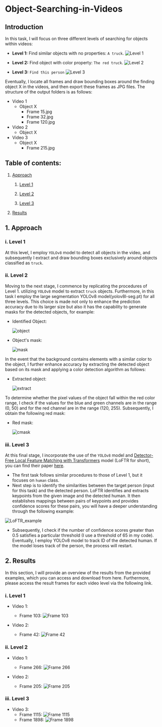 # Object-Searching-in-Videos

## Introduction
In this task, I will focus on three different levels of searching for objects within videos:
- **Level 1:** Find similar objects with no properties: `A truck`.
  ![Level 1](https://github.com/khoi03/Object-Searching-in-Videos/assets/80579165/67b249bc-3fa2-46ce-9d84-fdb7d3ffe977)

- **Level 2:** Find object with color property: `The red truck`.
  ![Level 2](https://github.com/khoi03/Object-Searching-in-Videos/assets/80579165/ebcea93c-e56f-4110-9e7e-2fe7ffe8737d)

- **Level 3:** `Find this person`
  ![Level 3](https://github.com/khoi03/Object-Searching-in-Videos/assets/80579165/604f2c98-73e1-499d-8ad2-8be2034fd002)

Eventually, I locate all frames and draw bounding boxes around the finding object X in the videos, and then export these frames as JPG files. The structure of the output folders is as follows:
- Video 1
  - Object X
    - Frame 15.jpg
    - Frame 32.jpg
    - Frame 120.jpg
- Video 2
  - Object X
- Video 3
  - Object X
    - Frame 215.jpg


## Table of contents:

1. [Approach](https://github.com/khoi03/Object-Searching-in-Videos#1-approach)

    1. [Level 1](https://github.com/khoi03/Object-Searching-in-Videos#i-level-1)
    
    2. [Level 2](https://github.com/khoi03/Object-Searching-in-Videos#ii-level-2)
    
    3. [Level 3](https://github.com/khoi03/Object-Searching-in-Videos#iii-level-3)
     
2. [Results](https://github.com/khoi03/Object-Searching-in-Videos#2-results)

## 1. Approach
### i. Level 1
At this level, I employ `YOLOv8` model to detect all objects in the video, and subsequently I extract and draw bounding boxes exclusively around objects classified as `truck`.

### ii. Level 2
Moving to the next stage, I commence by replicating the procedures of Level 1. utilizing `YOLOv8` model to extract `truck` objects. Furthermore, in this task I employ the large segmentation YOLOv8 model(yolov8l-seg.pt) for all three levels. This choice is made not only to enhance the prediction accuracy due to its larger size but also it has the capability to generate masks for the detected objects, for example:

- Identified Object:
  
  ![object](https://github.com/khoi03/Object-Searching-in-Videos/assets/80579165/1149a79b-00a3-42bc-ba40-005ca8702b0f)

- Object's mask:
  
  ![mask](https://github.com/khoi03/Object-Searching-in-Videos/assets/80579165/eb8dc3d3-2116-4391-b9e6-70a0447e7002)

In the event that the background contains elements with a similar color to the object, I further enhance accuracy by extracting the detected object based on its mask and applying a color detection algorithm as follows:

- Extracted object:
  
  ![extract](https://github.com/khoi03/Object-Searching-in-Videos/assets/80579165/543772d6-9b6f-4907-b453-26fb30ac7509)

To determine whether the pixel values of the object fall within the red color range, I check if the values for the blue and green channels are in the range (0, 50) and for the red channel are in the range (120, 255). Subsequently, I obtain the following red mask:

- Red mask:
  
  ![cmask](https://github.com/khoi03/Object-Searching-in-Videos/assets/80579165/c92b395d-4924-4923-a60d-ba56ed56d242)

### iii. Level 3
At this final stage, I incorporate the use of the `YOLOv8` model and [Detector-Free Local Feature Matching with Transformers](https://github.com/zju3dv/LoFTR) model (LoFTR for short), you can find their paper [here](https://arxiv.org/pdf/2104.00680.pdf). 
- The first task follows similar procedures to those of Level 1, but it focuses on `human` class.
- Next step is to identify the similarities between the target person (input for this task) and the detected person. LoFTR identifies and extracts keypoints from the given image and the detected human. It then establishes mappings between pairs of keypoints and provides confidence scores for these pairs, you will have a deeper understanding through the following example:

![LoFTR_example](https://github.com/khoi03/Object-Searching-in-Videos/assets/80579165/ddb980f1-11cc-41df-a1fa-accee8880bab)

- Subsequently, I check if the number of confidence scores greater than 0.5 satisfies a particular threshold (I use a threshold of 65 in my code). Eventually, I employ YOLOv8 model to track ID of the detected human. If the model loses track of the person, the process will restart.
  
## 2. Results
In this section, I will provide an overview of the results from the provided examples, which you can access and download from here. Furthermore, please access the result frames for each video level via the following link.
### i. Level 1
- Video 1:
  - Frame 103: 
    ![Frame 103](https://github.com/khoi03/Object-Searching-in-Videos/assets/80579165/1fc96bc7-5b0b-46ae-87cd-ab170ca52ccb)

- Video 2:
  - Frame 42:
    ![Frame 42](https://github.com/khoi03/Object-Searching-in-Videos/assets/80579165/e29add09-4669-4439-b38d-73fc9ee659f0)

### ii. Level 2
- Video 1:
  - Frame 266: 
    ![Frame 266](https://github.com/khoi03/Object-Searching-in-Videos/assets/80579165/e9c2be78-8fe2-41f4-889b-bf6ec5b90599)

- Video 2:
  - Frame 205:
    ![Frame 205](https://github.com/khoi03/Object-Searching-in-Videos/assets/80579165/36de9ccb-8ed6-43f3-9f43-fdf2f0ee078d)

### iii. Level 3
- Video 3:
  - Frame 1115:
    ![Frame 1115](https://github.com/khoi03/Object-Searching-in-Videos/assets/80579165/59046adc-88da-4ec4-83d2-75d76dd85687)
  - Frame 1898:
    ![Frame 1898](https://github.com/khoi03/Object-Searching-in-Videos/assets/80579165/c4914846-473b-43a2-84ad-1507d1485729)

